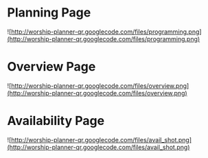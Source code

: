 # Planning Page #

![http://worship-planner-qr.googlecode.com/files/programming.png](http://worship-planner-qr.googlecode.com/files/programming.png)


# Overview Page #

![http://worship-planner-qr.googlecode.com/files/overview.png](http://worship-planner-qr.googlecode.com/files/overview.png)

# Availability Page #

![http://worship-planner-qr.googlecode.com/files/avail_shot.png](http://worship-planner-qr.googlecode.com/files/avail_shot.png)